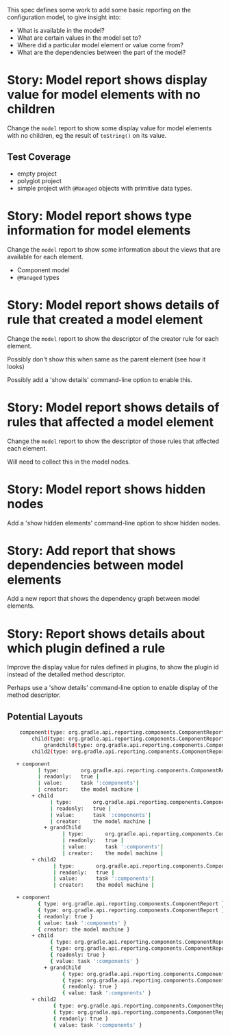 This spec defines some work to add some basic reporting on the configuration model, to give insight into:

- What is available in the model?
- What are certain values in the model set to?
- Where did a particular model element or value come from?
- What are the dependencies between the part of the model?

# Story: Model report shows display value for model elements with no children

Change the `model` report to show some display value for model elements with no children, eg the result of
`toString()` on its value.

## Test Coverage
- empty project
- polyglot project
- simple project with `@Managed` objects with primitive data types.

# Story: Model report shows type information for model elements

Change the `model` report to show some information about the views that are available for each element.

- Component model
- `@Managed` types

# Story: Model report shows details of rule that created a model element

Change the `model` report to show the descriptor of the creator rule for each element.

Possibly don't show this when same as the parent element (see how it looks)

Possibly add a 'show details' command-line option to enable this.

# Story: Model report shows details of rules that affected a model element

Change the `model` report to show the descriptor of those rules that affected each element.

Will need to collect this in the model nodes.

# Story: Model report shows hidden nodes

Add a 'show hidden elements' command-line option to show hidden nodes.

# Story: Add report that shows dependencies between model elements

Add a new report that shows the dependency graph between model elements.

# Story: Report shows details about which plugin defined a rule

Improve the display value for rules defined in plugins, to show the plugin id instead of the detailed
method descriptor.

Perhaps use a 'show details' command-line option to enable display of the method descriptor.

## Potential Layouts

```bash
    component(type: org.gradle.api.reporting.components.ComponentReport, readonly:true, value: task ':components')
        child(type: org.gradle.api.reporting.components.ComponentReport, readonly:true, value: task ':components')
            grandchild(type: org.gradle.api.reporting.components.ComponentReport, readonly:true, value: task ':components')
        child2(type: org.gradle.api.reporting.components.ComponentReport, readonly:true, value: task ':components')
```

```bash
   + component
          | type:       org.gradle.api.reporting.components.ComponentReport |
          | readonly:   true |
          | value:      task ':components'|
          | creator:    the model machine |
        + child
              | type:       org.gradle.api.reporting.components.ComponentReport |
              | readonly:   true |
              | value:      task ':components'|
              | creator:    the model machine |
            + grandChild
                  | type:       org.gradle.api.reporting.components.ComponentReport |
                  | readonly:   true |
                  | value:      task ':components'|
                  | creator:    the model machine |
        + child2
               | type:       org.gradle.api.reporting.components.ComponentReport |
               | readonly:   true |
               | value:      task ':components'|
               | creator:    the model machine |
```



```bash
   + component
          { type: org.gradle.api.reporting.components.ComponentReport }
          { type: org.gradle.api.reporting.components.ComponentReport }
          { readonly: true }
          { value: task ':components' }
          { creator: the model machine }
        + child
              { type: org.gradle.api.reporting.components.ComponentReport }
              { type: org.gradle.api.reporting.components.ComponentReport }
              { readonly: true }
              { value: task ':components' }
            + grandChild
                  { type: org.gradle.api.reporting.components.ComponentReport }
                  { type: org.gradle.api.reporting.components.ComponentReport }
                  { readonly: true }
                  { value: task ':components' }
        + child2
               { type: org.gradle.api.reporting.components.ComponentReport }
               { type: org.gradle.api.reporting.components.ComponentReport }
               { readonly: true }
               { value: task ':components' }
```
